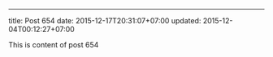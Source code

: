 ---
title: Post 654
date: 2015-12-17T20:31:07+07:00
updated: 2015-12-04T00:12:27+07:00

This is content of post 654